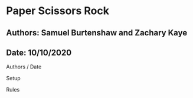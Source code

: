 # **Paper Scissors Rock**

## **Authors:** Samuel Burtenshaw and Zachary Kaye

## **Date:** 10/10/2020

Authors / Date

Setup

Rules
